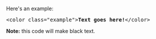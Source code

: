 Here's an example:
<pre>&lt;color class="example"&gt;<b>Text goes here!</b>&lt;/color&gt;</pre>
<b>Note:</b> this code will make black text.
